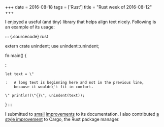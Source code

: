+++
date = 2016-08-18
tags = ['Rust']
title = "Rust week of 2016-08-12"
+++

I enjoyed a useful (and tiny) library that helps align text nicely.
Following is an example of its usage:

::: {.sourcecode}
rust

extern crate unindent; use unindent::unindent;

fn main() {

:

    let text = \"

    :   A long text is beginning here and not in the previous line,
        because it wouldn\'t fit in comfort.

    \" println!(\"{}\", unindent(text));

}
:::

I submitted to [small][] [improvements] to its documentation. I also
contributed [a style improvement] to Cargo, the Rust package manager.

  [small]: https://github.com/dtolnay/indoc/pull/4
  [improvements]: https://github.com/dtolnay/indoc/pull/5
  [a style improvement]: https://github.com/rust-lang/cargo/pull/3015
